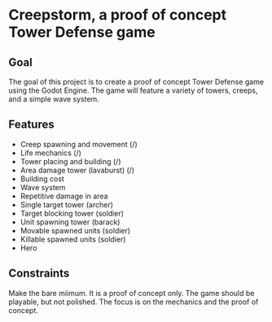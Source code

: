 # Creepstorm, a proof of concept Tower Defense game

## Goal

The goal of this project is to create a proof of concept Tower Defense game using the Godot Engine. The game will
feature a variety of towers, creeps, and a simple wave system.

## Features

- Creep spawning and movement (/)
- Life mechanics (/)
- Tower placing and building (/)
- Area damage tower (lavaburst) (/)
- Building cost
- Wave system
- Repetitive damage in area
- Single target tower (archer)
- Target blocking tower (soldier)
- Unit spawning tower (barack)
- Movable spawned units (soldier)
- Killable spawned units (soldier)
- Hero

## Constraints

Make the bare miimum. It is a proof of concept only. The game should be playable, but not polished. The focus is on the
mechanics and the proof of concept.